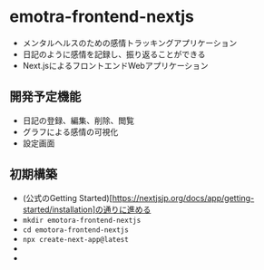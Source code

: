 # emotra-frontend-nextjs
- メンタルヘルスのための感情トラッキングアプリケーション
- 日記のように感情を記録し、振り返ることができる
- Next.jsによるフロントエンドWebアプリケーション

## 開発予定機能
- 日記の登録、編集、削除、閲覧
- グラフによる感情の可視化
- 設定画面

## 初期構築
- (公式のGetting Started)[https://nextjsjp.org/docs/app/getting-started/installation]の通りに進める
- `mkdir emotora-frontend-nextjs`
- `cd emotora-frontend-nextjs`
- `npx create-next-app@latest`
- 
- 
